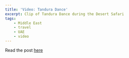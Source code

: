 ```yaml
---
title: 'Video: Tandura Dance'
excerpt: Clip of Tandura Dance during the Desert Safari
tags:
    - Middle East
    - travel
    - UAE
    - video
---
```


<?# ResponsiveYouTube oVOINgqt06Y Title="Tandura Dance" /?>

Read the post [here](./desert-safari)
